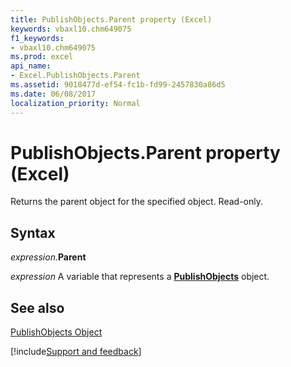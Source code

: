 ```yaml
---
title: PublishObjects.Parent property (Excel)
keywords: vbaxl10.chm649075
f1_keywords:
- vbaxl10.chm649075
ms.prod: excel
api_name:
- Excel.PublishObjects.Parent
ms.assetid: 9018477d-ef54-fc1b-fd99-2457830a86d5
ms.date: 06/08/2017
localization_priority: Normal
---
```



# PublishObjects.Parent property (Excel)

Returns the parent object for the specified object. Read-only.


## Syntax

_expression_.**Parent**

_expression_ A variable that represents a **[PublishObjects](Excel.PublishObjects.md)** object.


## See also


[PublishObjects Object](Excel.PublishObjects.md)

[!include[Support and feedback](~/includes/feedback-boilerplate.md)]